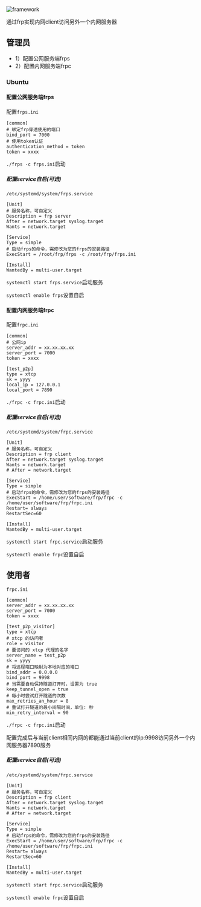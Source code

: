 ![framework](https://github.com/flyinghu123/frp-example/assets/48802940/e03fe0d8-b251-445b-a7da-91907818af78)

通过frp实现内网client访问另外一个内网服务器

## 管理员

- 1）配置公网服务端frps
- 2）配置内网服务端frpc

### Ubuntu

#### 配置公网服务端frps

配置`frps.ini`

```
[common]
# 绑定frp穿透使用的端口
bind_port = 7000
# 使用token认证
authentication_method = token
token = xxxx
```

`./frps -c frps.ini`启动

##### 配置service自启(可选)

`/etc/systemd/system/frps.service`

```
[Unit]
# 服务名称，可自定义
Description = frp server
After = network.target syslog.target
Wants = network.target

[Service]
Type = simple
# 启动frps的命令，需修改为您的frps的安装路径
ExecStart = /root/frp/frps -c /root/frp/frps.ini

[Install]
WantedBy = multi-user.target
```

`systemctl start frps.service`启动服务

`systemctl enable frps`设置自启

#### 配置内网服务端frpc

配置`frpc.ini`

```
[common]
# 公网ip
server_addr = xx.xx.xx.xx
server_port = 7000
token = xxxx

[test_p2p]
type = xtcp
sk = yyyy
local_ip = 127.0.0.1
local_port = 7890
```

`./frpc -c frpc.ini`启动

##### 配置service自启(可选)

`/etc/systemd/system/frpc.service`

```
[Unit]
# 服务名称，可自定义
Description = frp client
After = network.target syslog.target
Wants = network.target
# After = network.target

[Service]
Type = simple
# 启动frps的命令，需修改为您的frps的安装路径
ExecStart = /home/user/software/frp/frpc -c /home/user/software/frp/frpc.ini
Restart= always
RestartSec=60

[Install]
WantedBy = multi-user.target
```

`systemctl start frpc.service`启动服务

`systemctl enable frpc`设置自启

## 使用者

`frpc.ini`

```
[common]
server_addr = xx.xx.xx.xx
server_port = 7000
token = xxxx

[test_p2p_visitor]
type = xtcp
# xtcp 的访问者
role = visitor
# 要访问的 xtcp 代理的名字
server_name = test_p2p
sk = yyyy
# 将远程端口映射为本地对应的端口
bind_addr = 0.0.0.0
bind_port = 9998
# 当需要自动保持隧道打开时，设置为 true
keep_tunnel_open = true
# 每小时尝试打开隧道的次数
max_retries_an_hour = 8
# 重试打开隧道的最小间隔时间，单位: 秒	
min_retry_interval = 90	
```

`./frpc -c frpc.ini`启动

配置完成后与当前client相同内网的都能通过当前client的ip:9998访问另外一个内网服务器7890服务

##### 配置service自启(可选)

`/etc/systemd/system/frpc.service`

```
[Unit]
# 服务名称，可自定义
Description = frp client
After = network.target syslog.target
Wants = network.target
# After = network.target

[Service]
Type = simple
# 启动frps的命令，需修改为您的frps的安装路径
ExecStart = /home/user/software/frp/frpc -c /home/user/software/frp/frpc.ini
Restart= always
RestartSec=60

[Install]
WantedBy = multi-user.target
```

`systemctl start frpc.service`启动服务

`systemctl enable frpc`设置自启
